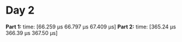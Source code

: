 # Day 2

**Part 1:** time:   [66.259 µs 66.797 µs 67.409 µs]
**Part 2:** time:   [365.24 µs 366.39 µs 367.50 µs]
